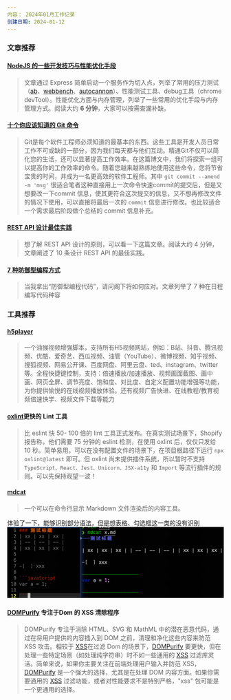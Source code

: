 ```yaml
---
内容： 2024年01月工作记录
创建日期: 2024-01-12
---
```


### 文章推荐
#### [NodeJS 的一些开发技巧与性能优化手段](https://medium.com/@Choco23/node-js-mastery-advanced-development-performance-tips-da07355c1e8a)
> 文章通过 Express 简单启动一个服务作为切入点，列举了常用的压力测试（[ab](https://httpd.apache.org/docs/2.4/programs/ab.html)、[webbench](http://home.tiscali.cz/~cz210552/webbench.html)、[autocannon](https://github.com/mcollina/autocannon)）、性能测试工具、debug工具（chrome devTool）。性能优化方面与内存管理，列举了一些常用的优化手段与内存管理方式。阅读大约 **6 分钟**，大家可以按需查漏补缺。

#### [十个你应该知道的 Git 命令](https://levelup.gitconnected.com/10-must-know-git-commands-for-software-engineers-ffc6687d6dfd)
> Git是每个软件工程师必须知道的最基本的东西。这些工具是开发人员日常工作不可或缺的一部分，因为我们每天都与他们互动。精通Git不仅可以简化您的生活，还可以显著提高工作效率。在这篇博文中，我们将探索一组可以提高你的工作效率的命令。随着您越来越熟练地使用这些命令，您将节省宝贵的时间，并成为一名更高效的软件工程师。其中 `git commit --amend -m 'msg'` 很适合笔者这种直接用上一次命令快速commit的提交后，但是又想要改一下commit 信息，使其更符合这次提交的信息，又不想再修改文件的情况下使用，可以直接将最后一次的 `commit` 信息进行修改。也比较适合一个需求最后阶段做个总结的 commit 信息补充。

#### [REST API 设计最佳实践](https://medium.com/@techworldwithmilan/rest-api-design-best-practices-2eb5e749d428)
> 想了解 REST API 设计的原则，可以看一下这篇文章。阅读大约 4 分钟，文章阐述了 10 条设计 REST API 的最佳实践。


#### [7 种防御型编程方式](https://medium.com/@Evelyn.Taylor/7-bad-ways-to-write-javascript-f41186f6dd05)
> 当我拿出“防御型编程代码”，请问阁下将如何应对。文章列举了 7 种在日程编写代码种容

### 工具推荐
#### [h5player](https://github.com/xxxily/h5player)
> 一个油猴视频增强脚本，支持所有H5视频网站，例如：B站、抖音、腾讯视频、优酷、爱奇艺、西瓜视频、油管（YouTube）、微博视频、知乎视频、搜狐视频、网易公开课、百度网盘、阿里云盘、ted、instagram、twitter等。全程快捷键控制，支持：倍速播放/加速播放、视频画面截图、画中画、网页全屏、调节亮度、饱和度、对比度、自定义配置功能增强等功能，为你提供愉悦的在线视频播放体验。还有视频广告快进、在线教程/教育视频倍速快学、视频文件下载等能力

#### [oxlint](https://oxc-project.github.io/blog/2023-12-12-announcing-oxlint.html)更快的 Lint 工具
> 比 eslint 快 50- 100 倍的 lint 工具正式发布。在真实测试场景下，Shopify 报告称，他们需要 75 分钟的 eslint 检测，在使用 oxlint 后，仅仅只发给 10 秒。简单易用，可以在没有配置文件的场景下，在项目根路径下运行 `npx oxlint@latest` 即可。但 oxlint 尚未提供插件系统，所以暂时不支持 `TypeScript、React、Jest、Unicorn、JSX-a11y` 和 `Import` 等流行插件的规则。可以先保持观望一波！
#### [mdcat](https://github.com/swsnr/mdcat)
> 一个可以在命令行显示 Markdown 文件渲染后的内容工具。

体验了一下，能够识别部分语法，但是想表格、勾选框这一类的没有识别
<img src="./mdcat.png"/>

#### [DOMPurify](https://github.com/cure53/DOMPurify) 专注于Dom 的 XSS 清除程序
> DOMPurify 专注于消除 HTML、SVG 和 MathML 中的潜在恶意代码，通过在将用户提供的内容插入到 DOM 之前，清理和净化这些内容来防范 XSS 攻击。相较于 [XSS](https://github.com/leizongmin/js-xss)在过滤 Dom 的场景下，[DOMPurify](https://github.com/cure53/DOMPurify) 要更快，但在处理一些特定场景（如处理纯字符串）时不如一些通用的  [XSS](https://github.com/leizongmin/js-xss) 过滤库灵活。简单来说，如果你主要关注在前端处理用户输入并防范 XSS，[DOMPurify](https://github.com/cure53/DOMPurify) 是一个强大的选择，尤其是在处理 DOM 内容方面。如果你需要通用的  [XSS](https://github.com/leizongmin/js-xss) 过滤功能，或者对性能要求不是特别严格，"xss" 包可能是一个更通用的选择。
